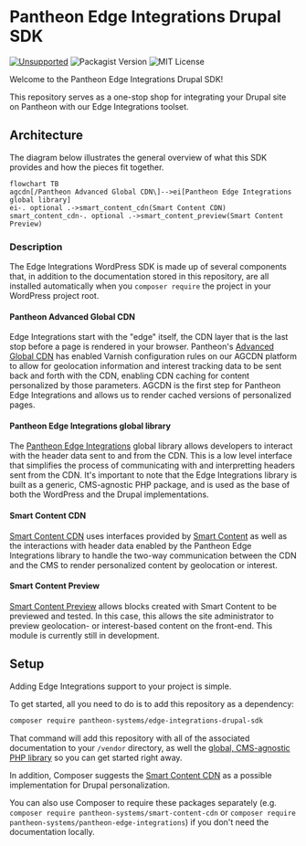 # Pantheon Edge Integrations Drupal SDK

[![Unsupported](https://img.shields.io/badge/pantheon-unsupported-yellow?logo=pantheon&color=FFDC28)](https://pantheon.io/docs/oss-support-levels#unsupported) ![Packagist Version](https://img.shields.io/packagist/v/pantheon-systems/edge-integrations-drupal-sdk) ![MIT License](https://img.shields.io/github/license/pantheon-systems/edge-integrations-drupal-sdk)

Welcome to the Pantheon Edge Integrations Drupal SDK!

This repository serves as a one-stop shop for integrating your Drupal site on Pantheon with our Edge Integrations toolset.

## Architecture

The diagram below illustrates the general overview of what this SDK provides and how the pieces fit together.

```mermaid
flowchart TB
agcdn[/Pantheon Advanced Global CDN\]-->ei[Pantheon Edge Integrations global library]
ei-. optional .->smart_content_cdn(Smart Content CDN)
smart_content_cdn-. optional .->smart_content_preview(Smart Content Preview)
```

### Description

The Edge Integrations WordPress SDK is made up of several components that, in addition to the documentation stored in this repository, are all installed automatically when you `composer require` the project in your WordPress project root. 

#### Pantheon Advanced Global CDN
Edge Integrations start with the "edge" itself, the CDN layer that is the last stop before a page is rendered in your browser. Pantheon's [Advanced Global CDN](https://pantheon.io/docs/guides/professional-services/advanced-global-cdn) has enabled Varnish configuration rules on our AGCDN platform to allow for geolocation information and interest tracking data to be sent back and forth with the CDN, enabling CDN caching for content personalized by those parameters. AGCDN is the first step for Pantheon Edge Integrations and allows us to render cached versions of personalized pages.

#### Pantheon Edge Integrations global library
The [Pantheon Edge Integrations](https://github.com/pantheon-systems/pantheon-edge-integrations) global library allows developers to interact with the header data sent to and from the CDN. This is a low level interface that simplifies the process of communicating with and interpretting headers sent from the CDN. It's important to note that the Edge Integrations library is built as a generic, CMS-agnostic PHP package, and is used as the base of both the WordPress and the Drupal implementations.

#### Smart Content CDN
[Smart Content CDN](https:github.com/pantheon-systems/smart_content_cdn) uses interfaces provided by [Smart Content](https://www.drupal.org/project/smart_content) as well as the interactions with header data enabled by the Pantheon Edge Integrations library to handle the two-way communication between the CDN and the CMS to render personalized content by geolocation or interest.

#### Smart Content Preview
[Smart Content Preview](https://www.drupal.org/project/smart_content_preview) allows blocks created with Smart Content to be previewed and tested. In this case, this allows the site administrator to preview geolocation- or interest-based content on the front-end. This module is currently still in development.

## Setup

Adding Edge Integrations support to your project is simple.

To get started, all you need to do is to add this repository as a dependency:

```bash
composer require pantheon-systems/edge-integrations-drupal-sdk
```

That command will add this repository with all of the associated documentation to your `/vendor` directory, as well the [global, CMS-agnostic PHP library](https://github.com/pantheon-systems/pantheon-edge-integrations) so you can get started right away.

In addition, Composer suggests the [Smart Content CDN](https://github.com/pantheon-systems/smart_content_cdn) as a possible implementation for Drupal personalization.

You can also use Composer to require these packages separately (e.g. `composer require pantheon-systems/smart-content-cdn` or `composer require pantheon-systems/pantheon-edge-integrations`) if you don't need the documentation locally.
